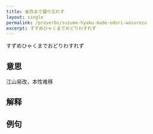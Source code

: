 ```yaml
---
title: 雀百まで踊り忘れず
layout: single
permalink: /proverbs/suzume-hyaku-made-odori-wasurezu
excerpt: すずめひゃくまでおどりわすれず
---
```


すずめひゃくまでおどりわすれず

## 意思

江山易改，本性难移

## 解释

## 例句

